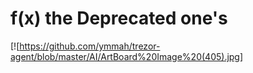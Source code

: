 # f(x) the Deprecated one's

[![https://github.com/ymmah/trezor-agent/blob/master/AI/ArtBoard%20Image%20(405).jpg]

